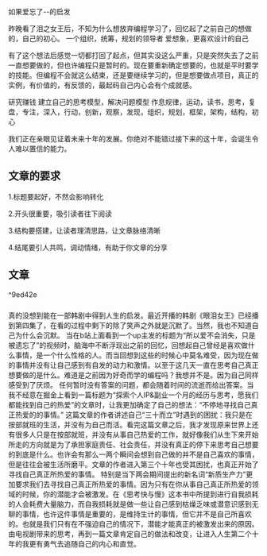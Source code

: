 如果爱忘了--的启发

昨晚看了泪之女王后，不知为什么想放弃编程学习了，回忆起了之前自己的想做的，自己的初心。
一个组织，统筹，规划的领导者
爱想象，更喜欢设计的自己


有了这个想法后感觉一切都打回了起点，但其实没这么严重，只是突然失去了之前一直想要做的，但也许编程只是暂时的。现在要重新确定想要的，也就是平时要学的技能。但编程不会就这么结束，还是要继续学习的，但是想要做点项目，真正的实例，有价值的，有反馈的，最起码自己内心会有个成就感。


研究赚钱
建立自己的思考模型，解决问题模型
作息规律，运动，读书，思考，复盘，专注，深入，行动，创新，观察，发现，组织，规划，框架，架构，结构，初心

我们正在亲眼见证着未来十年的发展。你绝对不能错过接下来的这十年，会诞生令人难以置信的能力。



## 文章的要求

1.标题要起好，不然会影响转化

2.开头很重要，吸引读者往下阅读

3.结构要搭建，让读者理清思路，让文章脉络清晰

4.结尾要引人共鸣，调动情绪，有助于你文章的分享




## 文章

^9ed42e

### 


真的没想到能在一部韩剧中得到人生的启发。最近开播的韩剧《眼泪女王》已经播到第四集了，在看的过程中剩下的除了笑声之外就是沉默了。当然，我也不知道自己为什么会沉默。
当在b站上面看到一个up主发的标题为“所以爱不会消失，只是被遗忘了”的视频时，脑海中不断浮现出之前的回忆，回想起自己曾经是喜欢做什么事情，是一个什么性格的人。而当回想到这些的时候心中莫名难受，因为现在做的事情并没有让自己感到有自发的动力和激情。以至于这几天一直在思考自己真正想要做的是什么。难道是之前因为好奇而学的编程吗？我想并不是。因为自己同样感受到了厌烦。
任何暂时没有答案的问题，都会随着时间的流逝而给出答案。当我不经意在掘金上看到一篇标题为“探索个人IP&副业一个月的经历与思考，愿我们都能找到自己的热爱”的文章时，让我更加确定了自己的想法：“不停地寻找自己真正热爱的的事情。”
这篇文章的作者讲述自己“三十而立”时遇到的困扰：我只是在按部就班的生活，并没有为自己而活。看完这篇文章之后，我才发现原来世界上还有很多人只是在按部就班，并没有从事自己热爱的工作，就好像我们从生下来开始所走的方向就是为了承担家庭责任、社会责任，并没有真正的停下来思考自己想要的到底是什么。也许会有那么一两个瞬间会想到自己做的并不是自己喜欢的事情，但是往往会被生活所磨平。文章的作者进入第三个十年也受其困扰，也真正开始了寻找自己真正所热爱的事情。
特别是当下两会期间提出的新名词“新质生产力”更加要求我们去寻找自己真正所热爱的事情。因为只有在你从事自己真正所热爱的领域的时候，你的潜能才会被激发。在《思考快与慢》这本书中所提到进行自我损耗的人会耗费大量脑力，而自我损耗就是做一些让自己感到枯燥乏味或潜意识感到无聊的事情，也许这件事情是重要的，是维持生计的事情，但它并不是自己所喜欢的。也就是我们只有在不强迫自己的情况下，潜能才能真正的被激发出来的原因。
由电视剧带来的思考，再到一篇文章肯定自己的做法和改变，让进入人生第二个十年的我更有勇气去追随自己的内心和直觉。